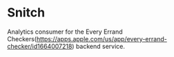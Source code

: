 # Snitch

Analytics consumer for the Every Errand Checkers(https://apps.apple.com/us/app/every-errand-checker/id1664007218) backend service.

